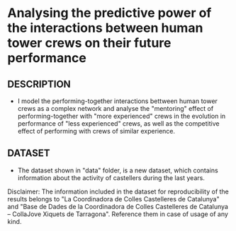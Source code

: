 Analysing the predictive power of the interactions between human tower crews on their future performance
==========

DESCRIPTION
-----------
 * I model the performing-together interactions bettween human tower crews as a complex network and analyse the "mentoring" effect of performing-together with "more experienced" crews in the evolution in performance of "less experienced" crews, as well as the competitive effect of performing with crews of similar experience.


DATASET
-------
 * The dataset shown in "data" folder, is a new dataset, which contains
   information about the activity of castellers during the last years.

Disclaimer: The information included in the dataset for reproducibility of the results belongs to "La Coordinadora de Colles Castelleres de Catalunya" and "Base de Dades de la Coordinadora de Colles Castelleres de Catalunya – CollaJove Xiquets de Tarragona". Reference them in case of usage of any kind.
	
